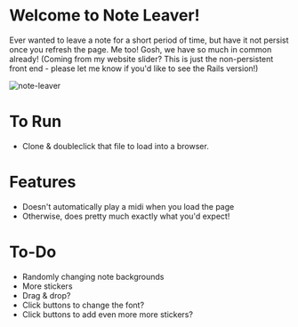 # Welcome to Note Leaver!
Ever wanted to leave a note for a short period of time, but have it not persist once you refresh the page. Me too! Gosh, we have so much in common already! (Coming from my website slider? This is just the non-persistent front end - please let me know if you'd like to see the Rails version!)

![note-leaver](images/note-leaver.png "note-leaver")

# To Run
- Clone & doubleclick that file to load into a browser. 

# Features
- Doesn't automatically play a midi when you load the page
- Otherwise, does pretty much exactly what you'd expect!

# To-Do
- Randomly changing note backgrounds
- More stickers
- Drag & drop?
- Click buttons to change the font?
- Click buttons to add even more more stickers?
